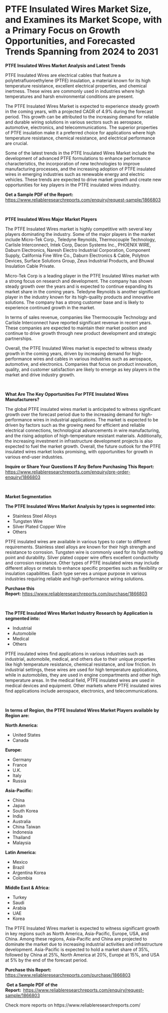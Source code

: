 <p><h1>PTFE Insulated Wires Market Size, and Examines its Market Scope, with a Primary Focus on Growth Opportunities, and Forecasted Trends Spanning from 2024 to 2031</h1></p><p><strong>PTFE Insulated Wires Market Analysis and Latest Trends</strong></p>
<p><p>PTFE Insulated Wires are electrical cables that feature a polytetrafluoroethylene (PTFE) insulation, a material known for its high temperature resistance, excellent electrical properties, and chemical inertness. These wires are commonly used in industries where high temperatures and harsh environmental conditions are present.</p><p>The PTFE Insulated Wires Market is expected to experience steady growth in the coming years, with a projected CAGR of 4.9% during the forecast period. This growth can be attributed to the increasing demand for reliable and durable wiring solutions in various sectors such as aerospace, automotive, electronics, and telecommunications. The superior properties of PTFE insulation make it a preferred choice for applications where high temperature resistance, chemical resistance, and electrical performance are crucial.</p><p>Some of the latest trends in the PTFE Insulated Wires Market include the development of advanced PTFE formulations to enhance performance characteristics, the incorporation of new technologies to improve manufacturing processes, and the increasing adoption of PTFE insulated wires in emerging industries such as renewable energy and electric vehicles. These trends are expected to drive market growth and create new opportunities for key players in the PTFE insulated wires industry.</p></p>
<p><strong>Get a Sample PDF of the Report:&nbsp;</strong> <a href="https://www.reliableresearchreports.com/enquiry/request-sample/1866803">https://www.reliableresearchreports.com/enquiry/request-sample/1866803</a></p>
<p>&nbsp;</p>
<p><strong>PTFE Insulated Wires Major Market Players</strong></p>
<p><p>The PTFE Insulated Wires market is highly competitive with several key players dominating the industry. Some of the major players in the market include Micro-Tek Corp., Teledyne Reynolds, Thermocouple Technology, Carlisle Interconnect, Intek Corp, Dacon Systems Inc., PHOENIX WIRE, Daburn Electronics, Naresh Electro Industrial Corporation, Component Supply, California Fine Wire Co., Daburn Electronics & Cable, Polytron Devices, Surface Solutions Group, Zeus Industrial Products, and Bhuwal Insulation Cable Private.</p><p>Micro-Tek Corp is a leading player in the PTFE Insulated Wires market with a strong focus on research and development. The company has shown steady growth over the years and is expected to continue expanding its market share in the coming years. Teledyne Reynolds is another significant player in the industry known for its high-quality products and innovative solutions. The company has a strong customer base and is likely to experience continued growth in the market.</p><p>In terms of sales revenue, companies like Thermocouple Technology and Carlisle Interconnect have reported significant revenue in recent years. These companies are expected to maintain their market position and continue to drive growth through new product development and strategic partnerships.</p><p>Overall, the PTFE Insulated Wires market is expected to witness steady growth in the coming years, driven by increasing demand for high-performance wires and cables in various industries such as aerospace, automotive, and electronics. Companies that focus on product innovation, quality, and customer satisfaction are likely to emerge as key players in the market and drive industry growth.</p></p>
<p>&nbsp;</p>
<p><strong>What Are The Key Opportunities For PTFE Insulated Wires Manufacturers?</strong></p>
<p><p>The global PTFE insulated wires market is anticipated to witness significant growth over the forecast period due to the increasing demand for high-performance wires in industrial applications. The market is expected to be driven by factors such as the growing need for efficient and reliable electrical connections, technological advancements in wire manufacturing, and the rising adoption of high-temperature resistant materials. Additionally, the increasing investment in infrastructure development projects is also expected to fuel the market growth. Overall, the future outlook for the PTFE insulated wires market looks promising, with opportunities for growth in various end-user industries.</p></p>
<p><strong>Inquire or Share Your Questions If Any Before Purchasing This Report:</strong> <a href="https://www.reliableresearchreports.com/enquiry/pre-order-enquiry/1866803">https://www.reliableresearchreports.com/enquiry/pre-order-enquiry/1866803</a></p>
<p>&nbsp;</p>
<p><strong>Market Segmentation</strong></p>
<p><strong>The PTFE Insulated Wires Market Analysis by types is segmented into:</strong></p>
<p><ul><li>Stainless Steel Alloys</li><li>Tungsten Wire</li><li>Silver Plated Copper Wire</li><li>Others</li></ul></p>
<p><p>PTFE insulated wires are available in various types to cater to different requirements. Stainless steel alloys are known for their high strength and resistance to corrosion. Tungsten wire is commonly used for its high melting point and durability. Silver plated copper wire offers excellent conductivity and corrosion resistance. Other types of PTFE insulated wires may include different alloys or metals to enhance specific properties such as flexibility or insulation capabilities. Each type serves a unique purpose in various industries requiring reliable and high-performance wiring solutions.</p></p>
<p><strong>Purchase this Report:&nbsp;</strong><a href="https://www.reliableresearchreports.com/purchase/1866803">https://www.reliableresearchreports.com/purchase/1866803</a></p>
<p>&nbsp;</p>
<p><strong>The PTFE Insulated Wires Market Industry Research by Application is segmented into:</strong></p>
<p><ul><li>Industrial</li><li>Automobile</li><li>Medical</li><li>Others</li></ul></p>
<p><p>PTFE insulated wires find applications in various industries such as industrial, automobile, medical, and others due to their unique properties like high temperature resistance, chemical resistance, and low friction. In industrial settings, these wires are used for high temperature applications, while in automobiles, they are used in engine compartments and other high temperature areas. In the medical field, PTFE insulated wires are used in medical devices and equipment. Other markets where PTFE insulated wires find applications include aerospace, electronics, and telecommunications.</p></p>
<p>&nbsp;</p>
<p><strong>In terms of Region, the PTFE Insulated Wires Market Players available by Region are:</strong></p>
<p>
    <p> <strong> North America: </strong>
        <ul>
            <li>United States</li>
            <li>Canada</li>
        </ul>
        </p> 
    <p> <strong> Europe: </strong>
        <ul>
            <li>Germany</li>
            <li>France</li>
            <li>U.K.</li>
            <li>Italy</li>
            <li>Russia</li>
        </ul>
        </p> 
    <p> <strong> Asia-Pacific: </strong>
        <ul>
            <li>China</li>
            <li>Japan</li>
            <li>South Korea</li>
            <li>India</li>
            <li>Australia</li>
            <li>China Taiwan</li>
            <li>Indonesia</li>
            <li>Thailand</li>
            <li>Malaysia</li>
        </ul>
        </p> 
    <p> <strong> Latin America: </strong>
        <ul>
            <li>Mexico</li>
            <li>Brazil</li>
            <li>Argentina Korea</li>
            <li>Colombia</li>
        </ul>
        </p> 
    <p> <strong> Middle East & Africa: </strong>
        <ul>
            <li>Turkey</li>
            <li>Saudi</li>
            <li>Arabia</li>
            <li>UAE</li>
            <li>Korea</li>
        </ul>
    </p>
    </p>
<p><p>The PTFE Insulated Wires market is expected to witness significant growth in key regions such as North America, Asia-Pacific, Europe, USA, and China. Among these regions, Asia-Pacific and China are projected to dominate the market due to increasing industrial activities and infrastructure development. Asia-Pacific is expected to hold a market share of 35%, followed by China at 25%, North America at 20%, Europe at 15%, and USA at 5% by the end of the forecast period.</p></p>
<p><strong>Purchase this Report: </strong><a href="https://www.reliableresearchreports.com/purchase/1866803">https://www.reliableresearchreports.com/purchase/1866803</a></p>
<p>&nbsp;<strong>Get a Sample PDF of the Report:&nbsp;&nbsp;</strong><a href="https://www.reliableresearchreports.com/enquiry/request-sample/1866803">https://www.reliableresearchreports.com/enquiry/request-sample/1866803</a></p>
<p><strong></strong></p>
<p>Check more reports on https://www.reliableresearchreports.com/</p>